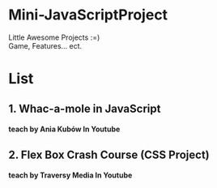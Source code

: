 # Mini-JavaScriptProject
Little Awesome Projects :=)  
Game, Features... ect.

# List  
## 1. Whac-a-mole in JavaScript
#### teach by Ania Kubów In Youtube
## 2. Flex Box Crash Course (CSS Project)
#### teach by Traversy Media In Youtube
